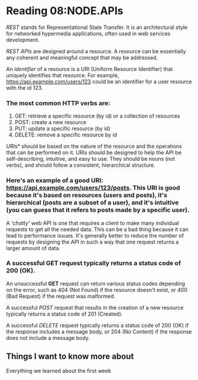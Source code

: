 # Reading 08:NODE.APIs

*REST* stands for Representational State Transfer. It is an architectural style for networked hypermedia applications, often used in web services development.

*REST APIs* are designed around a resource. A resource can be essentially any coherent and meaningful concept that may be addressed.

An *identifier* of a resource is a URI (Uniform Resource Identifier) that uniquely identifies that resource. For example, https://api.example.com/users/123 could be an identifier for a user resource with the id 123.

### The most common HTTP verbs are:

1. GET: retrieve a specific resource (by id) or a collection of resources
2. POST: create a new resource
3. PUT: update a specific resource (by id)
4. DELETE: remove a specific resource by id

*URI*s* should be based on the nature of the resource and the operations that can be performed on it. URIs should be designed to help the API be self-describing, intuitive, and easy to use. They should be nouns (not verbs), and should follow a consistent, hierarchical structure.

### Here's an example of a good URI: https://api.example.com/users/123/posts. This URI is good because it's based on resources (users and posts), it's hierarchical (posts are a subset of a user), and it's intuitive (you can guess that it refers to posts made by a specific user).

A *'chatty'* web API is one that requires a client to make many individual requests to get all the needed data. This can be a bad thing because it can lead to performance issues. It's generally better to reduce the number of requests by designing the API in such a way that one request returns a larger amount of data.

### A successful GET request typically returns a status code of 200 (OK).

An unsuccessful **GET** request can return various status codes depending on the error, such as 404 (Not Found) if the resource doesn't exist, or 400 (Bad Request) if the request was malformed.

A successful *POST* request that results in the creation of a new resource typically returns a status code of 201 (Created).

A successful *DELETE* request typically returns a status code of 200 (OK) if the response includes a message body, or 204 (No Content) if the response does not include a message body.

## Things I want to know more about

Everything we learned about the first week